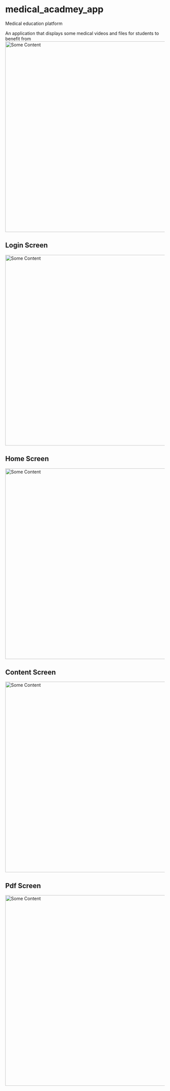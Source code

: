 # medical_acadmey_app

Medical education platform

An application that displays some medical videos and files for students to benefit from
<img src="https://github.com/yazanhmaed/SurgicalAcademy/assets/93092669/437e1c1c-0ebe-4782-b883-7deba03ee029" alt="Some Content" style="height:600px;">

<h2>Login Screen</h2>

<img src="https://github.com/yazanhmaed/SurgicalAcademy/assets/93092669/4e3e5778-6601-4337-9b33-7656fda689f2" alt="Some Content" style="height:600px;">

<h2>Home Screen</h2>

<img src="https://github.com/yazanhmaed/SurgicalAcademy/assets/93092669/5cf22946-4c68-421c-b609-2576ee3a49c9" alt="Some Content" style="height:600px;">

<h2>Content Screen</h2>

<img src="https://github.com/yazanhmaed/SurgicalAcademy/assets/93092669/f23d64bb-06b4-45ba-bbc4-1f0cdc3afa7d" alt="Some Content" style="height:600px;">

<h2>Pdf Screen</h2>

<img src="https://github.com/yazanhmaed/SurgicalAcademy/assets/93092669/599743e3-da8a-46d1-babb-4bc5402d042c" alt="Some Content" style="height:600px;">
